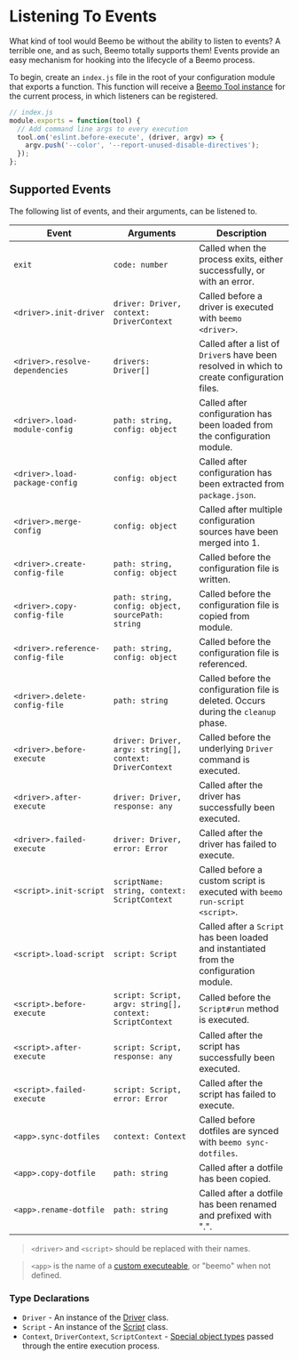 # Listening To Events

What kind of tool would Beemo be without the ability to listen to events? A terrible one, and as
such, Beemo totally supports them! Events provide an easy mechanism for hooking into the lifecycle
of a Beemo process.

To begin, create an `index.js` file in the root of your configuration module that exports a
function. This function will receive a [Beemo Tool instance](./tool.md) for the current process, in
which listeners can be registered.

```js
// index.js
module.exports = function(tool) {
  // Add command line args to every execution
  tool.on('eslint.before-execute', (driver, argv) => {
    argv.push('--color', '--report-unused-disable-directives');
  });
};
```

## Supported Events

The following list of events, and their arguments, can be listened to.

| Event                            | Arguments                                                | Description                                                                                 |
| -------------------------------- | -------------------------------------------------------- | ------------------------------------------------------------------------------------------- |
| `exit`                           | `code: number`                                           | Called when the process exits, either successfully, or with an error.                       |
| `<driver>.init-driver`           | `driver: Driver, context: DriverContext`                 | Called before a driver is executed with `beemo <driver>`.                                   |
| `<driver>.resolve-dependencies`  | `drivers: Driver[]`                                      | Called after a list of `Driver`s have been resolved in which to create configuration files. |
| `<driver>.load-module-config`    | `path: string, config: object`                           | Called after configuration has been loaded from the configuration module.                   |
| `<driver>.load-package-config`   | `config: object`                                         | Called after configuration has been extracted from `package.json`.                          |
| `<driver>.merge-config`          | `config: object`                                         | Called after multiple configuration sources have been merged into 1.                        |
| `<driver>.create-config-file`    | `path: string, config: object`                           | Called before the configuration file is written.                                            |
| `<driver>.copy-config-file`      | `path: string, config: object, sourcePath: string`       | Called before the configuration file is copied from module.                                 |
| `<driver>.reference-config-file` | `path: string, config: object`                           | Called before the configuration file is referenced.                                         |
| `<driver>.delete-config-file`    | `path: string`                                           | Called before the configuration file is deleted. Occurs during the `cleanup` phase.         |
| `<driver>.before-execute`        | `driver: Driver, argv: string[], context: DriverContext` | Called before the underlying `Driver` command is executed.                                  |
| `<driver>.after-execute`         | `driver: Driver, response: any`                          | Called after the driver has successfully been executed.                                     |
| `<driver>.failed-execute`        | `driver: Driver, error: Error`                           | Called after the driver has failed to execute.                                              |
| `<script>.init-script`           | `scriptName: string, context: ScriptContext`             | Called before a custom script is executed with `beemo run-script <script>`.                 |
| `<script>.load-script`           | `script: Script`                                         | Called after a `Script` has been loaded and instantiated from the configuration module.     |
| `<script>.before-execute`        | `script: Script, argv: string[], context: ScriptContext` | Called before the `Script#run` method is executed.                                          |
| `<script>.after-execute`         | `script: Script, response: any`                          | Called after the script has successfully been executed.                                     |
| `<script>.failed-execute`        | `script: Script, error: Error`                           | Called after the script has failed to execute.                                              |
| `<app>.sync-dotfiles`            | `context: Context`                                       | Called before dotfiles are synced with `beemo sync-dotfiles`.                               |
| `<app>.copy-dotfile`             | `path: string`                                           | Called after a dotfile has been copied.                                                     |
| `<app>.rename-dotfile`           | `path: string`                                           | Called after a dotfile has been renamed and prefixed with ".".                              |

> `<driver>` and `<script>` should be replaced with their names.

> `<app>` is the name of a [custom executeable](./tips.md#custom-executable--config-name), or
> "beemo" when not defined.

### Type Declarations

- `Driver` - An instance of the
  [Driver](https://github.com/milesj/beemo/blob/master/packages/core/src/Driver.js) class.
- `Script` - An instance of the
  [Script](https://github.com/milesj/beemo/blob/master/packages/core/src/Script.js) class.
- `Context`, `DriverContext`, `ScriptContext` -
  [Special object types](https://github.com/milesj/beemo/blob/master/packages/core/src/types.js#L53)
  passed through the entire execution process.
